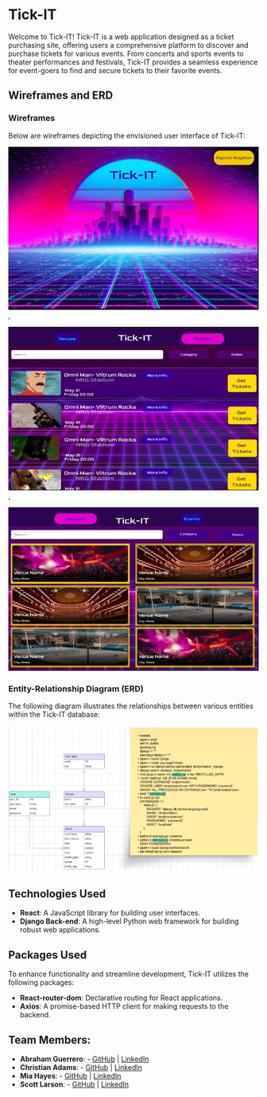# Tick-IT

Welcome to Tick-IT! Tick-IT is a web application designed as a ticket purchasing site, offering users a comprehensive platform to discover and purchase tickets for various events. From concerts and sports events to theater performances and festivals, Tick-IT provides a seamless experience for event-goers to find and secure tickets to their favorite events.

## Wireframes and ERD
### Wireframes
Below are wireframes depicting the envisioned user interface of Tick-IT:

<!-- Fix links -->

![Homepage Wireframe](assets/C5A80CAF-39E6-40A0-9D75-9922920D72F7.jpeg "Homepage Wireframe"),
<!-- ![HomeWireframe](assets/0973C6C8-4775-4664-B72F-AA85EB973BC0_4_5005_c.jpeg "Homepage Wireframe"), -->
![Event Page Wireframe](assets/E26B4A22-73D5-4098-A267-AB3ED5ABCE6E.jpeg "Event Page Wireframe"),
<!-- ![Event Page Wireframe](assets/02E7CD52-F35D-4EE6-8C7A-4095844835ED_4_5005_c.jpeg "Event Page Wireframe") -->
<!-- ![Event Page Wireframe](assets/EF81C4C0-397D-4A60-8103-6A2BBAADBA8D_4_5005_c.jpeg "Event Page Wireframe")
![Venues Page Wireframe](assets/247D66B3-E452-4413-8B83-0A0722392EFD_4_5005_c.jpeg "Venue Page Wireframe")
![Venues Page Wireframe](assets/EE82005C-87B3-4E4B-B622-B81BD3CD440E.jpeg "Venue Page Wireframe") -->
![Venues Page Wireframe](assets/EABE4F4A-2872-4272-8B93-0CFFEEB9080A.jpeg "Venue Page Wireframe")
<!-- ![Venues Page Wireframe](assets/B87BB487-7DAF-4C2D-8D56-42E14AF2B671_4_5005_c.jpeg "Venue Page Wireframe") -->

### Entity-Relationship Diagram (ERD)
The following diagram illustrates the relationships between various entities within the Tick-IT database:

![Entity Relationship Diagram](59693B34-446F-47FE-B7F4-8B2FBACC0855.jpeg "Entity Relationship Diagram")



## Technologies Used
- **React**: A JavaScript library for building user interfaces.
- **Django Back-end**: A high-level Python web framework for building robust web applications.

## Packages Used
To enhance functionality and streamline development, Tick-IT utilizes the following packages:

- **React-router-dom**: Declarative routing for React applications.
- **Axios**: A promise-based HTTP client for making requests to the backend.



## Team Members:

- **Abraham Guerrero**: - [GitHub](https://github.com/AbeGue02) | [LinkedIn](https://www.linkedin.com/in/abrahamdguerrero/)
- **Christian Adams**: - [GitHub](https://github.com/Zekkune) | [LinkedIn](https://www.linkedin.com/in/christian-j-adams/)
- **Mia Hayes**: - [GitHub](https://github.com/MiaDHayes) | [LinkedIn](www.linkedin.com/in/mia-dehayes)
- **Scott Larson**: - [GitHub](https://github.com/Larsonscott89) | [LinkedIn](https://www.linkedin.com/in/scottlarson9/)